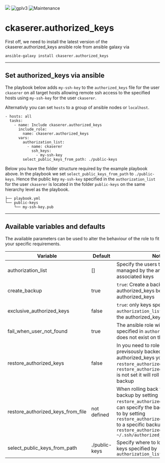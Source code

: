 [![](https://img.shields.io/travis/com/ckaserer/ansible-role-authorized-keys/master?style=flat-square)](https://travis-ci.com/ckaserer/ansible-role-authorized-keys)
![gplv3](https://img.shields.io/badge/license-GPL%20v3.0-brightgreen.svg?style=flat-square)
![Maintenance](https://img.shields.io/maintenance/yes/2021?style=flat-square)

# ckaserer.authorized_keys

First off, we need to install the latest version of the ckaserer.authorized_keys ansible role from ansible galaxy via

```
ansible-galaxy install ckaserer.authorized_keys
```

---

## Set authorized_keys via ansible

The playbook below adds `my-ssh-key` to the `authorized_keys` file for the user `ckaserer` on all target hosts allowing remote ssh access to the specified hosts using `my-ssh-key` for the user `ckaserer`.

Alternativly you can set `hosts` to a group of ansible nodes or `localhost`.

```
- hosts: all
  tasks:
    - name: Include ckaserer.authorized_keys
      include_role:
        name: ckaserer.authorized_keys
      vars:
        authorization_list:
          - name: ckaserer
            ssh_keys:
              - my-ssh-key
        select_public_keys_from_path: ./public-keys
```

Below you have the folder structure required by the example playbook above. In the playbook we set `select_public_keys_from_path` to `./public-keys`. Hence the public key `my-ssh-key` specified in the `authorization_list` for the user `ckaserer` is located in the folder `public-keys` on the same hierarchy level as the playbook.

```
├── playbook.yml
└── public-keys
    └── my-ssh-key.pub
```

----

## Available variables and defaults

The available parameters can be used to alter the behaviour of the role to fit your specific requirements.

| Variable  | Default | Notes |
| ------------- | ------------- | ------------- |
| authorization_list | [] | Specify the users that shall be managed by the ansible role and the associated keys |
| create_backup | true | `true`: Create a backup of authorized_keys before updating authorized_keys |
| exclusive_authorized_keys | false | `true`: only keys specified in `authorization_list` will be kept in the authorized_keys file |
| fail_when_user_not_found | true | The ansible role will fail when a user specified in `authorization_list` does not exist on the target node |
| restore_authorized_keys | false | In you need to role back to a previsously backed up version of authorized_keys you can set `restore_authorized_keys` to `true`. If `restore_authorized_keys_from_file` is not set it will roll back to the latest backup |
| restore_authorized_keys_from_file | not defined | When rolling back to a previous backup by setting `restore_authorized_keys` to `true` you can specify the backup to roll back to by setting `restore_authorized_keys_from_file` to a specific backup. e.g. `restore_authorized_keys_from_file: ~/.ssh/authorized_keys.bak` |
| select_public_keys_from_path | ./public-keys | Specify where to look for public keys specified by `authorization_list` |

